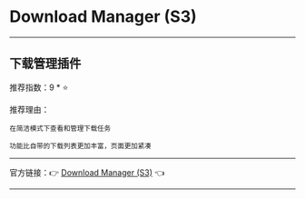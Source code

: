 # Download Manager (S3)

---

## 下载管理插件

推荐指数：9 * ⭐

推荐理由：

    在简洁模式下查看和管理下载任务

    功能比自带的下载列表更加丰富，页面更加紧凑

---



官方链接：👉 [Download Manager (S3)](
https://addons.mozilla.org/zh-CN/firefox/addon/s3download-statusbar
) 👈


---





















